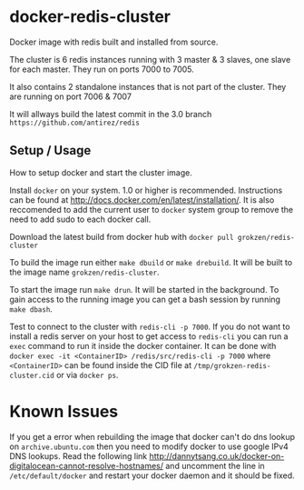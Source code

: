 # docker-redis-cluster

Docker image with redis built and installed from source.

The cluster is 6 redis instances running with 3 master & 3 slaves, one slave for each master. They run on ports 7000 to 7005.

It also contains 2 standalone instances that is not part of the cluster. They are running on port 7006 & 7007

It will allways build the latest commit in the 3.0 branch  `https://github.com/antirez/redis`



## Setup / Usage

How to setup docker and start the cluster image.

Install `docker` on your system. 1.0 or higher is recommended. Instructions can be found at http://docs.docker.com/en/latest/installation/. It is also reccomended to add the current user to `docker` system group to remove the need to add sudo to each docker call.

Download the latest build from docker hub with `docker pull grokzen/redis-cluster`

To build the image run either `make dbuild` or `make drebuild`. It will be built to the image name `grokzen/redis-cluster`.

To start the image run `make drun`. It will be started in the background. To gain access to the running image you can get a bash session by running `make dbash`.

Test to connect to the cluster with `redis-cli -p 7000`. If you do not want to install a redis server on your host to get access to `redis-cli` you can run a `exec` command to run it inside the docker container. It can be done with `docker exec -it <ContainerID> /redis/src/redis-cli -p 7000` where `<ContainerID>` can be found inside the CID file at `/tmp/grokzen-redis-cluster.cid` or via `docker ps`.



# Known Issues

If you get a error when rebuilding the image that docker can't do dns lookup on `archive.ubuntu.com` then you need to modify docker to use google IPv4 DNS lookups. Read the following link http://dannytsang.co.uk/docker-on-digitalocean-cannot-resolve-hostnames/ and uncomment the line in `/etc/default/docker` and restart your docker daemon and it should be fixed.
